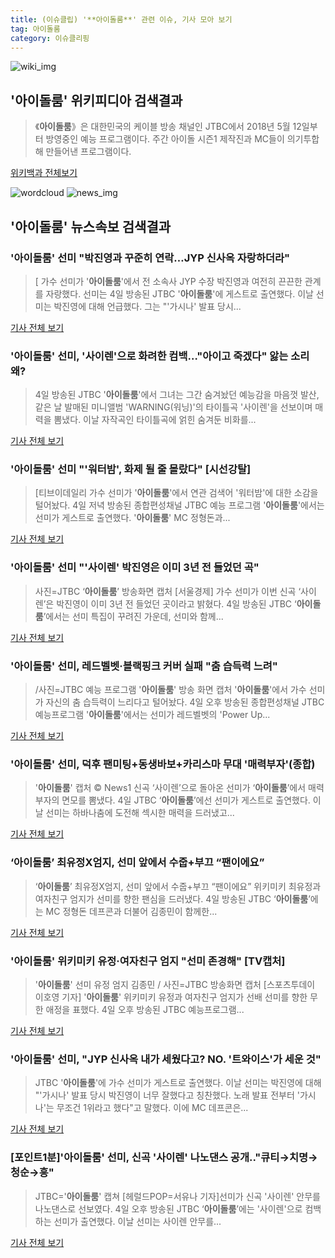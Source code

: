 ```yaml
---
title: (이슈클립) '**아이돌룸**' 관련 이슈, 기사 모아 보기
tag: 아이돌룸
category: 이슈클리핑
---
```

![wiki_img](https://user-images.githubusercontent.com/42597476/44503234-41136a80-a6d0-11e8-9071-6fc6418eafe4.png)
## **'**아이돌룸**'** 위키피디아 검색결과
>《**아이돌룸**》은 대한민국의 케이블 방송 채널인 JTBC에서 2018년 5월 12일부터 방영중인 예능 프로그램이다. 주간 아이돌 시즌1 제작진과 MC들이 의기투합해 만들어낸 프로그램이다.

<a href="https://ko.wikipedia.org/wiki/아이돌룸" target="_blank">위키백과 전체보기</a>

![wordcloud](https://s3.ap-northeast-2.amazonaws.com/lyrics101-wordcloud/2018-09-05-1536076566.png)
![news_img](https://user-images.githubusercontent.com/42597476/44507050-1206f400-a6e4-11e8-8d98-7ffbfebb353f.png)
## **'**아이돌룸**'** 뉴스속보 검색결과
### '**아이돌룸**' 선미 "박진영과 꾸준히 연락…JYP 신사옥 자랑하더라"

>[ 가수 선미가 '**아이돌룸**'에서 전 소속사 JYP 수장 박진영과 여전히 끈끈한 관계를 자랑했다. 선미는 4일 방송된 JTBC '**아이돌룸**'에 게스트로 출연했다. 이날 선미는 박진영에 대해 언급했다. 그는 "'가시나' 발표 당시...

<a href="http://www.mydaily.co.kr/new_yk/html/read.php?newsid=201809041853515463&ext=na" target="_blank">기사 전체 보기</a>

### '**아이돌룸**' 선미, '사이렌'으로 화려한 컴백…"아이고 죽겠다" 앓는 소리 왜?

>4일 방송된 JTBC '**아이돌룸**'에서 그녀는 그간 숨겨놨던 예능감을 마음껏 발산, 같은 날 발매된 미니앨범 'WARNING(워닝)'의 타이틀곡 '사이렌'을 선보이며 매력을 뽐냈다. 이날 자작곡인 타이틀곡에 얽힌 숨겨둔 비화를...

<a href="http://www.gwangnam.co.kr/read.php3?aid=1536069691303273159" target="_blank">기사 전체 보기</a>

### '**아이돌룸**' 선미 "'워터밤', 화제 될 줄 몰랐다" [시선강탈]

>[티브이데일리 가수 선미가 '**아이돌룸**'에서 연관 검색어 '워터밤'에 대한 소감을 털어놨다. 4일 저녁 방송된 종합편성채널 JTBC 예능 프로그램 '**아이돌룸**'에서는 선미가 게스트로 출연했다. '**아이돌룸**' MC 정형돈과...

<a href="http://tvdaily.asiae.co.kr/read.php3?aid=15360562361391856019" target="_blank">기사 전체 보기</a>

### '**아이돌룸**' 선미 "'사이렌' 박진영은 이미 3년 전 들었던 곡"

>사진=JTBC ‘**아이돌룸**’ 방송화면 캡처 [서울경제] 가수 선미가 이번 신곡 ‘사이렌’은 박진영이 이미 3년 전 들었던 곳이라고 밝혔다. 4일 방송된 JTBC ‘**아이돌룸**’에서는 선미 특집이 꾸려진 가운데, 선미와 함께...

<a href="http://www.sedaily.com/NewsView/1S4I9WDV32" target="_blank">기사 전체 보기</a>

### '**아이돌룸**' 선미, 레드벨벳·블랙핑크 커버 실패 "춤 습득력 느려"

>/사진=JTBC 예능 프로그램 '**아이돌룸**' 방송 화면 캡처 '**아이돌룸**'에서 가수 선미가 자신의 춤 습득력이 느리다고 털어놨다. 4일 오후 방송된 종합편성채널 JTBC 예능프로그램 '**아이돌룸**'에서는 선미가 레드벨벳의 'Power Up...

<a href="http://star.mt.co.kr/stview.php?no=2018090418075454131" target="_blank">기사 전체 보기</a>

### '**아이돌룸**' 선미, 덕후 팬미팅+동생바보+카리스마 무대 '매력부자'(종합)

>'**아이돌룸**' 캡처 © News1 신곡 ‘사이렌’으로 돌아온 선미가 ‘**아이돌룸**’에서 매력부자의 면모를 뽐냈다. 4일 JTBC ‘**아이돌룸**’에선 선미가 게스트로 출연했다. 이날 선미는 하바나춤에 도전해 섹시한 매력을 드러냈고...

<a href="http://news1.kr/articles/?3417389" target="_blank">기사 전체 보기</a>

### ‘**아이돌룸**’ 최유정X엄지, 선미 앞에서 수줍+부끄 “팬이에요”

>‘**아이돌룸**’ 최유정X엄지, 선미 앞에서 수줍+부끄 “팬이에요” 위키미키 최유정과 여자친구 엄지가 선미를 향한 팬심을 드러냈다. 4일 방송된 JTBC ‘**아이돌룸**’에는 MC 정형돈 데프콘과 더불어 김종민이 함께한...

<a href="http://sports.donga.com/3/all/20180904/91835904/1" target="_blank">기사 전체 보기</a>

### '**아이돌룸**' 위키미키 유정·여자친구 엄지 "선미 존경해" [TV캡처]

>'**아이돌룸**' 선미 유정 엄지 김종민 / 사진=JTBC 방송화면 캡처 [스포츠투데이 이호영 기자] '**아이돌룸**' 위키미키 유정과 여자친구 엄지가 선배 선미를 향한 무한 애정을 표했다. 4일 오후 방송된 JTBC 예능프로그램...

<a href="http://stoo.asiae.co.kr/news/naver_view.htm?idxno=2018090419214532072" target="_blank">기사 전체 보기</a>

### '**아이돌룸**' 선미, "JYP 신사옥 내가 세웠다고? NO. '트와이스'가 세운 것"

>JTBC '**아이돌룸**'에 가수 선미가 게스트로 출연했다. 이날 선미는 박진영에 대해 "'가시나' 발표 당시 박진영이 너무 잘했다고 칭찬했다. 노래 발표 전부터 '가시나'는 무조건 1위라고 했다"고 말했다. 이에 MC 데프콘은...

<a href="http://news.imaeil.com/Entertainments/2018090500163205183" target="_blank">기사 전체 보기</a>

### [포인트1분]'**아이돌룸**' 선미, 신곡 '사이렌' 나노댄스 공개.."큐티→치명→청순→흥"

>JTBC='**아이돌룸**' 캡쳐 [헤럴드POP=서유나 기자]선미가 신곡 '사이렌' 안무를 나노댄스로 선보였다. 4일 오후 방송된 JTBC ‘**아이돌룸**’에는 '사이렌'으로 컴백하는 선미가 출연했다. 이날 선미는 사이렌 안무를...

<a href="http://biz.heraldcorp.com/view.php?ud=201809041902296369768_1" target="_blank">기사 전체 보기</a>


